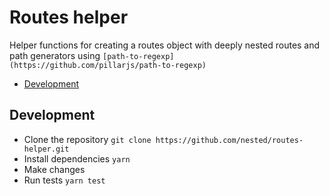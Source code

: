 # Routes helper <!-- omit in TOC -->

Helper functions for creating a routes object with deeply nested routes and path generators using `[path-to-regexp](https://github.com/pillarjs/path-to-regexp)`

- [Development](#development)

## Development

- Clone the repository `git clone https://github.com/nested/routes-helper.git`
- Install dependencies `yarn`
- Make changes
- Run tests `yarn test`
